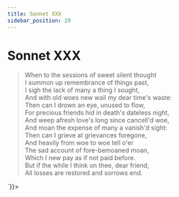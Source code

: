 ```yaml
---
title: Sonnet XXX
sidebar_position: 29
---
```

<div dangerouslySetInnerHTML={{__html: `<div><HTML><HEAD><TITLE>Sonnet XXX</TITLE></HEAD>
<BODY><H1>Sonnet XXX</H1>

<BLOCKQUOTE>When to the sessions of sweet silent thought<BR>
I summon up remembrance of things past,<BR>
I sigh the lack of many a thing I sought,<BR>
And with old woes new wail my dear time's waste:<BR>
Then can I drown an eye, unused to flow,<BR>
For precious friends hid in death's dateless night,<BR>
And weep afresh love's long since cancell'd woe,<BR>
And moan the expense of many a vanish'd sight:<BR>
Then can I grieve at grievances foregone,<BR>
And heavily from woe to woe tell o'er<BR>
The sad account of fore-bemoaned moan,<BR>
Which I new pay as if not paid before.<BR>
  But if the while I think on thee, dear friend,<BR>
  All losses are restored and sorrows end.<BR>
</BLOCKQUOTE>

</BODY></HTML>
</div>`}}></div>
